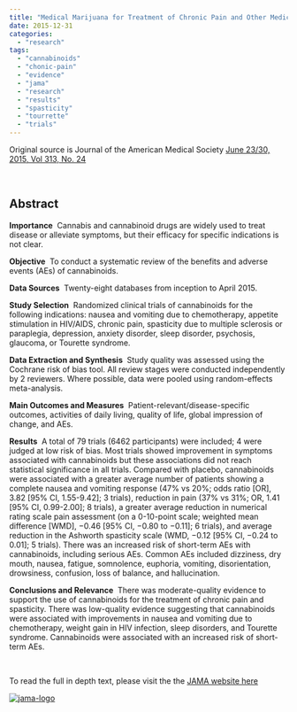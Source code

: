 ```yaml
---
title: "Medical Marijuana for Treatment of Chronic Pain and Other Medical and Psychiatric Problems A Clinical Review"
date: 2015-12-31
categories: 
  - "research"
tags: 
  - "cannabinoids"
  - "chonic-pain"
  - "evidence"
  - "jama"
  - "research"
  - "results"
  - "spasticity"
  - "tourrette"
  - "trials"
---
```


Original source is Journal of the American Medical Society [June 23/30, 2015, Vol 313, No. 24](http://jama.jamanetwork.com/issue.aspx?journalid=67&issueid=934167)

 

## Abstract

**Importance**  Cannabis and cannabinoid drugs are widely used to treat disease or alleviate symptoms, but their efficacy for specific indications is not clear.

**Objective**  To conduct a systematic review of the benefits and adverse events (AEs) of cannabinoids.

**Data Sources**  Twenty-eight databases from inception to April 2015.

**Study Selection**  Randomized clinical trials of cannabinoids for the following indications: nausea and vomiting due to chemotherapy, appetite stimulation in HIV/AIDS, chronic pain, spasticity due to multiple sclerosis or paraplegia, depression, anxiety disorder, sleep disorder, psychosis, glaucoma, or Tourette syndrome.

**Data Extraction and Synthesis**  Study quality was assessed using the Cochrane risk of bias tool. All review stages were conducted independently by 2 reviewers. Where possible, data were pooled using random-effects meta-analysis.

**Main Outcomes and Measures**  Patient-relevant/disease-specific outcomes, activities of daily living, quality of life, global impression of change, and AEs.

**Results**  A total of 79 trials (6462 participants) were included; 4 were judged at low risk of bias. Most trials showed improvement in symptoms associated with cannabinoids but these associations did not reach statistical significance in all trials. Compared with placebo, cannabinoids were associated with a greater average number of patients showing a complete nausea and vomiting response (47% vs 20%; odds ratio \[OR\], 3.82 \[95% CI, 1.55-9.42\]; 3 trials), reduction in pain (37% vs 31%; OR, 1.41 \[95% CI, 0.99-2.00\]; 8 trials), a greater average reduction in numerical rating scale pain assessment (on a 0-10-point scale; weighted mean difference \[WMD\], −0.46 \[95% CI, −0.80 to −0.11\]; 6 trials), and average reduction in the Ashworth spasticity scale (WMD, −0.12 \[95% CI, −0.24 to 0.01\]; 5 trials). There was an increased risk of short-term AEs with cannabinoids, including serious AEs. Common AEs included dizziness, dry mouth, nausea, fatigue, somnolence, euphoria, vomiting, disorientation, drowsiness, confusion, loss of balance, and hallucination.

**Conclusions and Relevance**  There was moderate-quality evidence to support the use of cannabinoids for the treatment of chronic pain and spasticity. There was low-quality evidence suggesting that cannabinoids were associated with improvements in nausea and vomiting due to chemotherapy, weight gain in HIV infection, sleep disorders, and Tourette syndrome. Cannabinoids were associated with an increased risk of short-term AEs.

 

To read the full in depth text, please visit the the [JAMA website here](http://jama.jamanetwork.com/article.aspx?articleid=2338251) 

[![jama-logo](http://mcawarenessnz.org/wp-content/uploads/2015/12/jama-logo.jpg?w=300)](http://jama.jamanetwork.com/article.aspx?articleid=2338251)
